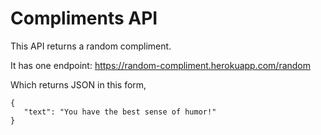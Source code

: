 # Compliments API

This API returns a random compliment. 

It has one endpoint: https://random-compliment.herokuapp.com/random 

Which returns JSON in this form,

```
{
   "text": "You have the best sense of humor!"
}
```

